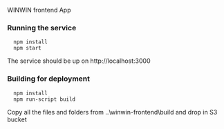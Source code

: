WINWIN frontend App

### Running the service

```
  npm install
  npm start
```
  
The service should be up on http://localhost:3000

### Building for deployment

```
  npm install
  npm run-script build
```
Copy all the files and folders from ..\winwin-frontend\build and drop in S3 bucket